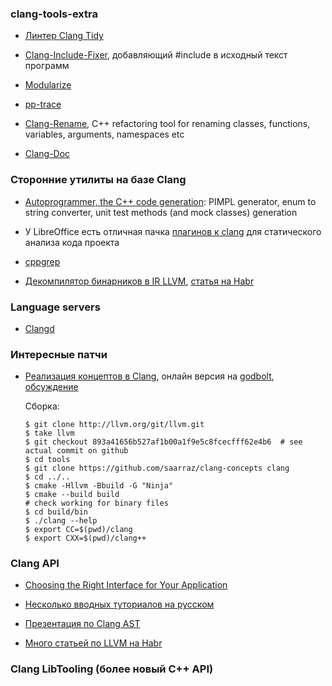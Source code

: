 ### clang-tools-extra

* [Линтер Clang Tidy](https://clang.llvm.org/extra/clang-tidy/index.html)

* [Clang-Include-Fixer](https://clang.llvm.org/extra/include-fixer.html),
    добавляющий #include в исходный текст программ

* [Modularize](https://clang.llvm.org/extra/modularize.html)

* [pp-trace](https://clang.llvm.org/extra/pp-trace.html)

* [Clang-Rename](https://clang.llvm.org/extra/clang-rename.html), C++
 refactoring tool for renaming classes, functions, variables, arguments,
 namespaces etc

* [Clang-Doc](https://clang.llvm.org/extra/clang-doc.html)

### Сторонние утилиты на базе Clang

* [Autoprogrammer, the C++ code generation](https://github.com/flexferrum/autoprogrammer): PIMPL generator, enum to string converter, unit test methods (and mock classes) generation

* У LibreOffice есть отличная пачка [плагинов к clang](https://github.com/LibreOffice/core/tree/master/compilerplugins/clang) для статического анализа кода проекта

* [cppgrep](https://github.com/peter-can-talk/cppnow-2017/tree/master/code/cppgrep)

* [Декомпилятор бинарников в IR LLVM](https://github.com/trailofbits/mcsema),
    [статья на Habr](https://habr.com/post/347000/)

### Language servers

* [Clangd](https://clang.llvm.org/extra/clangd.html)

### Интересные патчи

* [Реализация концептов в Clang](https://github.com/saarraz/clang-concepts),
    онлайн версия на [godbolt](https://godbolt.org/g/Xthpfw), [обсуждение](https://www.reddit.com/r/cpp/comments/958sj9/clang_concepts_is_now_featurecomplete/)
    
    Сборка:

    ```shell
    $ git clone http://llvm.org/git/llvm.git
    $ take llvm
    $ git checkout 893a41656b527af1b00a1f9e5c8fcecfff62e4b6  # see actual commit on github
    $ cd tools
    $ git clone https://github.com/saarraz/clang-concepts clang
    $ cd ../..
    $ cmake -Hllvm -Bbuild -G "Ninja"
    $ cmake --build build
    # check working for binary files
    $ cd build/bin
    $ ./clang --help
    $ export CC=$(pwd)/clang
    $ export CXX=$(pwd)/clang++
    ```

### Clang API

* [Choosing the Right Interface for Your Application](https://clang.llvm.org/docs/Tooling.html)

* [Несколько вводных туториалов на русском](http://white-knight-is-alive.blogspot.com/2016/01/clang-api_20.html)

* [Презентация по Clang AST](http://llvm.org/devmtg/2013-04/klimek-slides.pdf)

* [Много статьей по LLVM на Habr](https://habr.com/users/32bit_me/posts/)

### Clang LibTooling (более новый C++ API)

